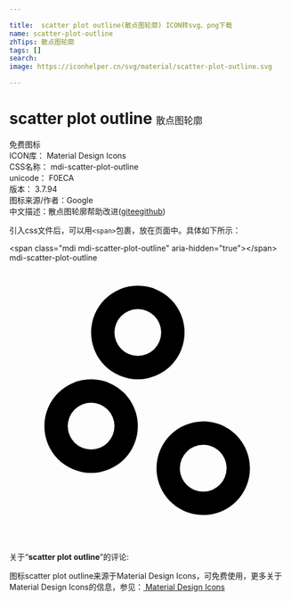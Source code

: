 ```yaml
---

title:  scatter plot outline(散点图轮廓) ICON转svg、png下载
name: scatter-plot-outline
zhTips: 散点图轮廓
tags: []
search: 
image: https://iconhelper.cn/svg/material/scatter-plot-outline.svg

---
```


# scatter plot outline  <small style="font-size: 60%;font-weight: 100">散点图轮廓</small>


<div class="detail-page">
<p>
<span><span class="badge-success badge">免费图标</span> </span>
<br/>
<span>
ICON库：
<span class="badge-secondary badge">Material Design Icons</span> 
</span>
<br/>
<span>
CSS名称：
<span class="badge-secondary badge">mdi-scatter-plot-outline</span> 
</span>
<br/>
<span>
unicode：
<span class="badge-secondary badge">F0ECA</span> 
<copy-btn content='F0ECA' btn-title=""></copy-btn>
<copy-btn :content='String.fromCodePoint(parseInt("F0ECA", 16))' btn-title="复制U"></copy-btn>
</span>
<br/>
<span>
版本：
<span class="badge-secondary badge">3.7.94</span> 
</span>
<br/>
<span>图标来源/作者：<span class="badge-light badge">Google</span></span> 
<br/>
<span class="zh-detail">中文描述：<span class="badge-primary badge">散点图轮廓</span><span class="help-link"><span>帮助改进</span>(<a href="https://gitee.com/liuwave/icon-helper/edit/master/json/material/scatter-plot-outline.json" target="_blank" rel="noopener noreferrer">gitee</a><a href="https://github.com/liuwave/icon-helper/edit/master/json/material/scatter-plot-outline.json" target="_blank" rel="noopener noreferrer">github</a></span>)</span><br/>
</p>
</div>
<div class="alert alert-dark">
  <i class="mdi mdi-scatter-plot-outline mdi-48px"></i>
  <i class="mdi mdi-scatter-plot-outline mdi-36px"></i>
  <i class="mdi mdi-scatter-plot-outline mdi-24px"></i>
  <i class="mdi mdi-scatter-plot-outline mdi-18px"></i>
</div>
<div>
  <p>引入css文件后，可以用<code>&lt;span&gt;</code>包裹，放在页面中。具体如下所示：    
  </p>
  <div class="alert alert-primary" style="font-size: 14px">
    &lt;span class="mdi mdi-scatter-plot-outline" aria-hidden="true"&gt;&lt;/span&gt;
    <copy-btn content='<span class="mdi mdi-scatter-plot-outline" aria-hidden="true"></span>'></copy-btn>
  </div>
  <div class="alert alert-secondary">
    <i class="mdi mdi-scatter-plot-outline"
    style="font-size: 24px"
    aria-hidden="true"></i> mdi-scatter-plot-outline
    <copy-btn content="mdi-scatter-plot-outline" btn-title="复制图标名称"></copy-btn>
  </div>
</div>
<div id="svg" class="svg-wrap">
<svg xmlns="http://www.w3.org/2000/svg" viewBox="0 0 24 24"><path d="M7,18A4,4 0 0,1 3,14A4,4 0 0,1 7,10A4,4 0 0,1 11,14A4,4 0 0,1 7,18M7,12A2,2 0 0,0 5,14A2,2 0 0,0 7,16A2,2 0 0,0 9,14A2,2 0 0,0 7,12M11,10A4,4 0 0,1 7,6A4,4 0 0,1 11,2A4,4 0 0,1 15,6A4,4 0 0,1 11,10M11,4A2,2 0 0,0 9,6A2,2 0 0,0 11,8A2,2 0 0,0 13,6A2,2 0 0,0 11,4M16.6,21.6C14.39,21.6 12.6,19.81 12.6,17.6A4,4 0 0,1 16.6,13.6C18.81,13.6 20.6,15.39 20.6,17.6A4,4 0 0,1 16.6,21.6M16.6,15.6A2,2 0 0,0 14.6,17.6C14.6,18.7 15.5,19.6 16.6,19.6A2,2 0 0,0 18.6,17.6C18.6,16.5 17.7,15.6 16.6,15.6Z" /></svg>
</div>
<detail full-name='mdi-scatter-plot-outline'></detail>
<div class="icon-detail__container">
<p>关于“<b>scatter plot outline</b>”的评论:</p>
</div>
<Vssue title="关于“scatter plot outline”的评论" />    
<div><p>图标scatter plot outline来源于Material Design Icons，可免费使用，更多关于 Material Design Icons的信息，参见：<a target="_blank" href="https://iconhelper.cn/material.html"> Material Design Icons</a>
</p></div>
